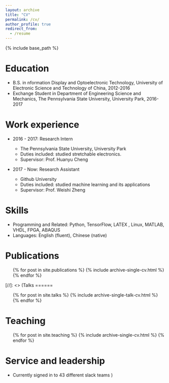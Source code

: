```yaml
---
layout: archive
title: "CV"
permalink: /cv/
author_profile: true
redirect_from:
  - /resume
---
```


{% include base_path %}

Education
======
* B.S. in nformation Display and Optoelectronic Technology, University of Electronic Science and Technology of China, 2012-2016
* Exchange Student in Department of Engineering Science and Mechanics, The Pennsylvania State University, University Park, 2016-2017

Work experience
======
* 2016 - 2017: Research Intern
  * The Pennsylvania State University, University Park
  * Duties included: studied stretchable electronics.
  * Supervisor: Prof. Huanyu Cheng

* 2017 - Now: Research Assistant
  * Github University
  * Duties included: studied machine learning and its applications
  * Supervisor: Prof. Weishi Zheng
  
Skills
======
* Programming and Related: Python, TensorFlow, LATEX , Linux, MATLAB, VHDL, FPGA, ABAQUS
* Languages: English (fluent), Chinese (native)

Publications
======
  <ul>{% for post in site.publications %}
    {% include archive-single-cv.html %}
  {% endfor %}</ul>
[//]: <> (Talks
======
  <ul>{% for post in site.talks %}
    {% include archive-single-talk-cv.html %}
  {% endfor %}</ul>
  
Teaching
======
  <ul>{% for post in site.teaching %}
    {% include archive-single-cv.html %}
  {% endfor %}</ul>
  
Service and leadership
======
* Currently signed in to 43 different slack teams
)
